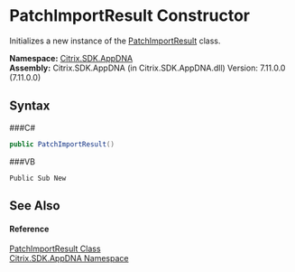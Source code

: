 # PatchImportResult Constructor 
 

Initializes a new instance of the <a href="T_Citrix_SDK_AppDNA_PatchImportResult">PatchImportResult</a> class.

**Namespace:**&nbsp;<a href="N_Citrix_SDK_AppDNA">Citrix.SDK.AppDNA</a><br />**Assembly:**&nbsp;Citrix.SDK.AppDNA (in Citrix.SDK.AppDNA.dll) Version: 7.11.0.0 (7.11.0.0)

## Syntax

###C#
```csharp
public PatchImportResult()
```

###VB
```vbnet
Public Sub New
```


## See Also


#### Reference
<a href="T_Citrix_SDK_AppDNA_PatchImportResult">PatchImportResult Class</a><br /><a href="N_Citrix_SDK_AppDNA">Citrix.SDK.AppDNA Namespace</a><br />
